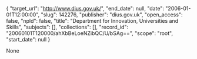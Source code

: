 {
  "target_url": "http://www.dius.gov.uk/", 
  "end_date": null, 
  "date": "2006-01-01T12:00:00", 
  "slug": 142276, 
  "publisher": "dius.gov.uk", 
  "open_access": false, 
  "npld": false, 
  "title": "Department for Innovation, Universities and Skills", 
  "subjects": [], 
  "collections": [], 
  "record_id": "20060101T120000/ahXbBeLoeNZibQC/U/bSAg==", 
  "scope": "root", 
  "start_date": null
}

None